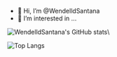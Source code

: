- 👋 Hi, I’m @WendelldSantana
- 👀 I’m interested in ...


![WendelldSantana's GitHub stats](https://github-readme-stats.vercel.app/api?username=WendelldSantana&show_icons=true&theme=Default)\

![Top Langs](https://github-readme-stats.vercel.app/api/top-langs/?username=WendelldSantana&Compact_layout=true)
